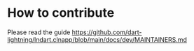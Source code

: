 # How to contribute

Please read the guide https://github.com/dart-lightning/lndart.clnapp/blob/main/docs/dev/MAINTAINERS.md
